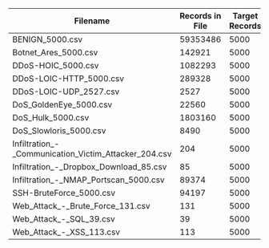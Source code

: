 | Filename | Records in File | Target Records | Missing Records | Fraction | Ratio |
|----------|-----------------|----------------|-----------------|----------|-------|
| BENIGN_5000.csv | 59353486 | 5000 | 0 | 5000/5000 | 1:1 |
| Botnet_Ares_5000.csv | 142921 | 5000 | 0 | 5000/5000 | 1:1 |
| DDoS-HOIC_5000.csv | 1082293 | 5000 | 0 | 5000/5000 | 1:1 |
| DDoS-LOIC-HTTP_5000.csv | 289328 | 5000 | 0 | 5000/5000 | 1:1 |
| DDoS-LOIC-UDP_2527.csv | 2527 | 5000 | 2473 | 2527/5000 | 1:2 |
| DoS_GoldenEye_5000.csv | 22560 | 5000 | 0 | 5000/5000 | 1:1 |
| DoS_Hulk_5000.csv | 1803160 | 5000 | 0 | 5000/5000 | 1:1 |
| DoS_Slowloris_5000.csv | 8490 | 5000 | 0 | 5000/5000 | 1:1 |
| Infiltration_-_Communication_Victim_Attacker_204.csv | 204 | 5000 | 4796 | 204/5000 | 1:25 |
| Infiltration_-_Dropbox_Download_85.csv | 85 | 5000 | 4915 | 85/5000 | 1:59 |
| Infiltration_-_NMAP_Portscan_5000.csv | 89374 | 5000 | 0 | 5000/5000 | 1:1 |
| SSH-BruteForce_5000.csv | 94197 | 5000 | 0 | 5000/5000 | 1:1 |
| Web_Attack_-_Brute_Force_131.csv | 131 | 5000 | 4869 | 131/5000 | 1:38 |
| Web_Attack_-_SQL_39.csv | 39 | 5000 | 4961 | 39/5000 | 1:128 |
| Web_Attack_-_XSS_113.csv | 113 | 5000 | 4887 | 113/5000 | 1:44 |

